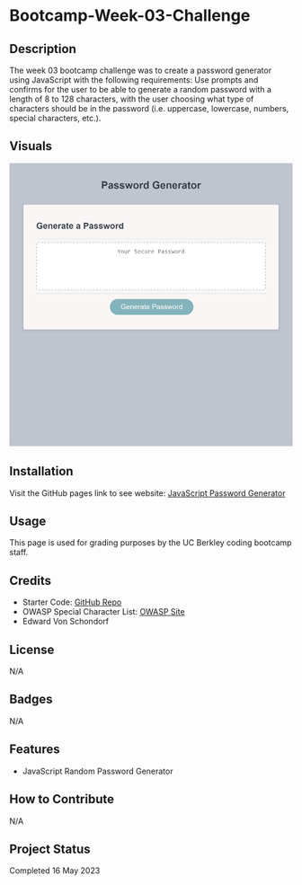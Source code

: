 # Bootcamp-Week-03-Challenge

## Description

The week 03 bootcamp challenge was to create a password generator using JavaScript with the following requirements: Use prompts and confirms for the user to be able to generate a random password with a length of 8 to 128 characters, with the user choosing what type of characters should be in the password (i.e. uppercase, lowercase, numbers, special characters, etc.).

## Visuals

![HTML Example](./siteScreenshot.png)

## Installation

Visit the GitHub pages link to see website: [JavaScript Password Generator](https://torvec.github.io/challenge_3_JS_Password_Generator/)

## Usage

This page is used for grading purposes by the UC Berkley coding bootcamp staff.

## Credits

- Starter Code: [GitHub Repo](https://github.com/coding-boot-camp/friendly-parakeet)
- OWASP Special Character List: [OWASP Site](https://owasp.org/www-community/password-special-characters)
- Edward Von Schondorf

## License

N/A

## Badges

N/A

## Features

- JavaScript Random Password Generator

## How to Contribute

N/A

## Project Status

Completed 16 May 2023